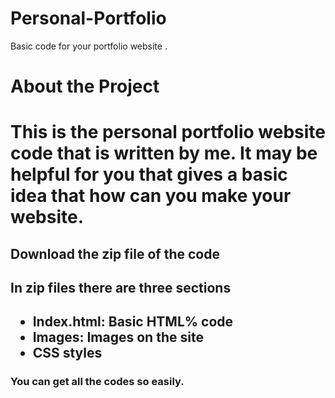 # Personal-Portfolio
Basic code for your portfolio website .
<h1> About the Project<h1/>
<p> This is the personal portfolio website code that is written by me. It may be helpful for you that gives a basic idea that how can you make your website.</p>

<h2> Download the zip file of the code<h2/>
<h2> In zip files there are three sections<h2>
<ul>
  <li> Index.html: Basic HTML% code</li>
  <li> Images: Images on the site</li>
  <li> CSS styles</li>
  </ul>
  <h3>You can get all the codes so easily.</h3>

